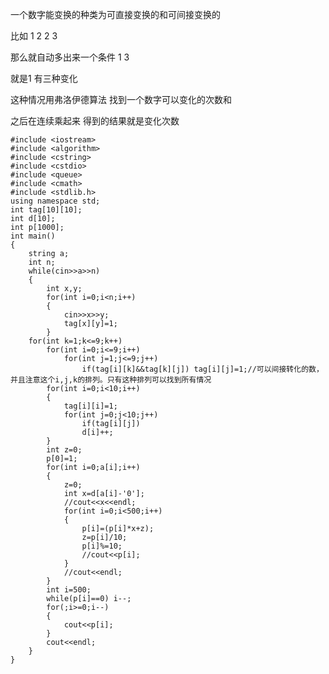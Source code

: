 <p>一个数字能变换的种类为可直接变换的和可间接变换的</p>
<p>比如
1 2
2 3</p>
<p>那么就自动多出来一个条件 1 3</p>
<p>就是1 有三种变化</p>
<p>这种情况用弗洛伊德算法 找到一个数字可以变化的次数和</p>
<p>之后在连续乘起来 得到的结果就是变化次数</p>
<pre><code class="language-cpp" data-rendered-lang="cpp"><span class="hljs-meta">#<span class="hljs-meta-keyword">include</span> <span class="hljs-meta-string">&lt;iostream&gt;</span></span>
<span class="hljs-meta">#<span class="hljs-meta-keyword">include</span> <span class="hljs-meta-string">&lt;algorithm&gt;</span></span>
<span class="hljs-meta">#<span class="hljs-meta-keyword">include</span> <span class="hljs-meta-string">&lt;cstring&gt;</span></span>
<span class="hljs-meta">#<span class="hljs-meta-keyword">include</span> <span class="hljs-meta-string">&lt;cstdio&gt;</span></span>
<span class="hljs-meta">#<span class="hljs-meta-keyword">include</span> <span class="hljs-meta-string">&lt;queue&gt;</span></span>
<span class="hljs-meta">#<span class="hljs-meta-keyword">include</span> <span class="hljs-meta-string">&lt;cmath&gt;</span></span>
<span class="hljs-meta">#<span class="hljs-meta-keyword">include</span> <span class="hljs-meta-string">&lt;stdlib.h&gt;</span></span>
<span class="hljs-keyword">using</span> <span class="hljs-keyword">namespace</span> <span class="hljs-built_in">std</span>;
<span class="hljs-keyword">int</span> tag[<span class="hljs-number">10</span>][<span class="hljs-number">10</span>];
<span class="hljs-keyword">int</span> d[<span class="hljs-number">10</span>];
<span class="hljs-keyword">int</span> p[<span class="hljs-number">1000</span>];
<span class="hljs-function"><span class="hljs-keyword">int</span> <span class="hljs-title">main</span><span class="hljs-params">()</span>
</span>{
    <span class="hljs-built_in">string</span> a;
    <span class="hljs-keyword">int</span> n;
    <span class="hljs-keyword">while</span>(<span class="hljs-built_in">cin</span>&gt;&gt;a&gt;&gt;n)
    {
        <span class="hljs-keyword">int</span> x,y;
        <span class="hljs-keyword">for</span>(<span class="hljs-keyword">int</span> i=<span class="hljs-number">0</span>;i&lt;n;i++)
        {
            <span class="hljs-built_in">cin</span>&gt;&gt;x&gt;&gt;y;
            tag[x][y]=<span class="hljs-number">1</span>;
        }
    <span class="hljs-keyword">for</span>(<span class="hljs-keyword">int</span> k=<span class="hljs-number">1</span>;k&lt;=<span class="hljs-number">9</span>;k++)
        <span class="hljs-keyword">for</span>(<span class="hljs-keyword">int</span> i=<span class="hljs-number">0</span>;i&lt;=<span class="hljs-number">9</span>;i++)
            <span class="hljs-keyword">for</span>(<span class="hljs-keyword">int</span> j=<span class="hljs-number">1</span>;j&lt;=<span class="hljs-number">9</span>;j++)
                <span class="hljs-keyword">if</span>(tag[i][k]&amp;&amp;tag[k][j]) tag[i][j]=<span class="hljs-number">1</span>;<span class="hljs-comment">//可以间接转化的数，并且注意这个i,j,k的排列。只有这种排列可以找到所有情况</span>
        <span class="hljs-keyword">for</span>(<span class="hljs-keyword">int</span> i=<span class="hljs-number">0</span>;i&lt;<span class="hljs-number">10</span>;i++)
        {
            tag[i][i]=<span class="hljs-number">1</span>;
            <span class="hljs-keyword">for</span>(<span class="hljs-keyword">int</span> j=<span class="hljs-number">0</span>;j&lt;<span class="hljs-number">10</span>;j++)
                <span class="hljs-keyword">if</span>(tag[i][j])
                d[i]++;
        }
        <span class="hljs-keyword">int</span> z=<span class="hljs-number">0</span>;
        p[<span class="hljs-number">0</span>]=<span class="hljs-number">1</span>;
        <span class="hljs-keyword">for</span>(<span class="hljs-keyword">int</span> i=<span class="hljs-number">0</span>;a[i];i++)
        {
            z=<span class="hljs-number">0</span>;
            <span class="hljs-keyword">int</span> x=d[a[i]-<span class="hljs-string">'0'</span>];
            <span class="hljs-comment">//cout&lt;&lt;x&lt;&lt;endl;</span>
            <span class="hljs-keyword">for</span>(<span class="hljs-keyword">int</span> i=<span class="hljs-number">0</span>;i&lt;<span class="hljs-number">500</span>;i++)
            {
                p[i]=(p[i]*x+z);
                z=p[i]/<span class="hljs-number">10</span>;
                p[i]%=<span class="hljs-number">10</span>;
                <span class="hljs-comment">//cout&lt;&lt;p[i];</span>
            }
            <span class="hljs-comment">//cout&lt;&lt;endl;</span>
        }
        <span class="hljs-keyword">int</span> i=<span class="hljs-number">500</span>;
        <span class="hljs-keyword">while</span>(p[i]==<span class="hljs-number">0</span>) i--;
        <span class="hljs-keyword">for</span>(;i&gt;=<span class="hljs-number">0</span>;i--)
        {
            <span class="hljs-built_in">cout</span>&lt;&lt;p[i];
        }
        <span class="hljs-built_in">cout</span>&lt;&lt;<span class="hljs-built_in">endl</span>;
    }
}
</code></pre>
